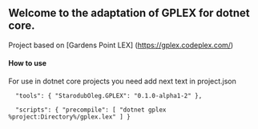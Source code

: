 ## Welcome to the adaptation of GPLEX for dotnet core.

Project based on [Gardens Point LEX] (https://gplex.codeplex.com/)

#### How to use
For use in dotnet core projects you need add next text in project.json

`  "tools": {
    "StarodubOleg.GPLEX": "0.1.0-alpha1-2"
  },`

`  "scripts": {
    "precompile": [ "dotnet gplex %project:Directory%/gplex.lex" ]
  }`